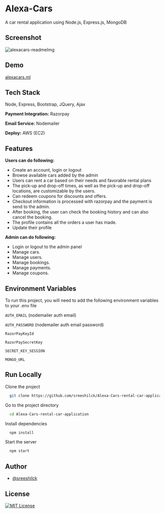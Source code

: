
# Alexa-Cars

A car rental application using Node.js, Express.js, MongoDB



## Screenshot

![alexacars-readmeImg](https://user-images.githubusercontent.com/102411922/187904684-fc6f1eac-b8f5-4e1e-b841-1e2a8eb4e4ee.png)


## Demo


[alexacars.ml](https://alexacars.ml/)
## Tech Stack

 Node, Express, Bootstrap, JQuery, Ajax

**Payment Integration:** Razorpay

**Email Service:** Nodemailer

**Deploy:** AWS (EC2)




## Features
**Users can do following:**
- Create an account, login or logout
- Browse available cars added by the admin
- Users can rent a car based on their needs and favorable rental plans
- The pick-up and drop-off times, as well as the pick-up and drop-off
   locations, are customizable by the users.
- Can redeem coupons for discounts and offers.
- Checkout information is processed with razorpay and the payment is send to the admin.
- After booking, the user can check the booking history and can also cancel the booking.
- The profile contains all the orders a user has made.
- Update their profile

**Admin can do following:**
- Login or logout to the admin panel
- Manage cars.
- Manage users.
- Manage bookings.
- Manage payments.
- Manage coupons.   


## Environment Variables

To run this project, you will need to add the following environment variables to your .env file

`AUTH_EMAIL` (nodemailer auth email)

`AUTH_PASSWORD` (nodemailer auth email password)

`RazorPayKeyId`

`RazorPaySecretKey`

`SECRET_KEY_SESSION`

`MONGO_URL` 


## Run Locally

Clone the project

```bash
  git clone https://github.com/sreeshilck/Alexa-Cars-rental-car-application
```

Go to the project directory

```bash
  cd Alexa-Cars-rental-car-application
```

Install dependencies

```bash
  npm install
```

Start the server

```bash
  npm start
```


## Author

- [@sreeshilck](https://github.com/sreeshilck)


## License

[![MIT License](https://img.shields.io/badge/License-MIT-green.svg)](https://choosealicense.com/licenses/mit/)

